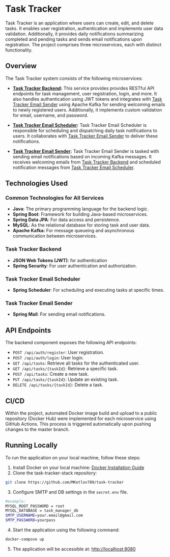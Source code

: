 # Task Tracker


Task Tracker is an application where users can create, edit, and delete tasks. It enables user registration, authentication and implements user data validation. Additionally, it provides daily notifications summarizing completed and pending tasks and sends email notifications upon registration. The project comprises three microservices, each with distinct functionality.


## Overview

The Task Tracker system consists of the following microservices:

- **[Task Tracker Backend](https://github.com/MKotlov789/task-tracker-backend):** This service provides provides RESTful API endpoints for task management, user registration, login, and more. It also handles authentication using JWT tokens and integrates with [Task Tracker Email Sender](https://github.com/MKotlov789/task-tracker-email-sender) using Apache Kafka for sending welcoming emails to newly registered users. Additionally, it implements custom validation for email, username, and password.

- **[Task Tracker Email Scheduler](https://github.com/MKotlov789/task-tracker-email-scheduler):** Task Tracker Email Scheduler is responsible for scheduling and dispatching daily task notifications to users. It collaborates with [Task Tracker Email Sender](https://github.com/MKotlov789/task-tracker-email-sender) to deliver these notifications.

- **[Task Tracker Email Sender](https://github.com/MKotlov789/task-tracker-email-sender):** Task Tracker Email Sender is tasked with sending email notifications based on incoming Kafka messages. It receives welcoming emails from [Task Tracker Backend](https://github.com/MKotlov789/task-tracker-backend) and scheduled notification messages from [Task Tracker Email Scheduler](https://github.com/MKotlov789/task-tracker-email-scheduler). 

## Technologies Used
### Common Technologies for All Services
- **Java**: The primary programming language for the backend logic.
- **Spring Boot**: Framework for building Java-based microservices.
- **Spring Data JPA**: For data access and persistence.
- **MySQL**: As the relational database for storing task and user data.
- **Apache Kafka:** For message queueing and asynchronous communication between microservices.

### Task Tracker Backend
- **JSON Web Tokens (JWT)**: for authentication
- **Spring Security**: For user authentication and authorization.

### Task Tracker Email Scheduler

- **Spring Scheduler**: For scheduling and executing tasks at specific times.

### Task Tracker Email Sender

- **Spring Mail**: For sending email notifications.

## API Endpoints

The backend component exposes the following API endpoints:

- `POST /api/auth/register`: User registration.
- `POST /api/auth/login`: User login.
- `GET /api/tasks`: Retrieve all tasks for the authenticated user.
- `GET /api/tasks/{taskId}`: Retrieve a specific task.
- `POST /api/tasks`: Create a new task.
- `PUT /api/tasks/{taskId}`: Update an existing task.
- `DELETE /api/tasks/{taskId}`: Delete a task.

## CI/CD 

Within the project, automated Docker image build and upload to a public repository (Docker Hub) were implemented for each microservice using GitHub Actions. This process is triggered automatically upon pushing changes to the master branch.

## Running Locally

To run the application on your local machine, follow these steps:

1. Install Docker on your local machine: [Docker Installation Guide](https://docs.docker.com/get-docker/)
2. Clone the task-tracker-stack repository:
```bash
git clone https://github.com/MKotlov789/task-tracker
```
3. Configure SMTP and DB settings in the `secret.env` file.
```bash
#example:
MYSQL_ROOT_PASSWORD = root
MYSQL_DATABASE = task_manager_db
SMTP_USERNAME=your.email@gmail.com
SMTP_PASSWORD=yourpass
```
4. Start the application using the following command:
```bash
docker-compose up
```
5. The application will be accessible at: [http://localhost:8080](http://localhost:8081])
